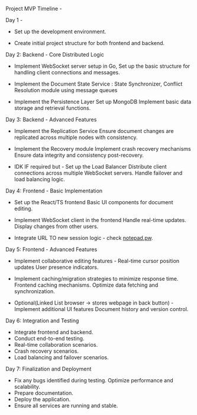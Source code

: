 Project MVP Timeline - 

Day 1  -

- Set up the development environment.

- Create initial project structure for both frontend and backend.


Day 2: Backend - Core Distributed Logic

- Implement WebSocket server setup in Go, Set up the basic structure for handling client connections and messages.

- Implement the Document State Service : State Synchronizer, Conflict Resolution module using message queues

- Implement the Persistence Layer Set up MongoDB Implement basic data storage and retrieval functions.


Day 3: Backend - Advanced Features

- Implement the Replication Service Ensure document changes are replicated across multiple nodes with consistency.

- Implement the Recovery module Implement crash recovery mechanisms Ensure data integrity and consistency post-recovery.

- IDK IF required but - Set up the Load Balancer Distribute client connections across multiple WebSocket servers. Handle failover and load balancing logic.

Day 4: Frontend - Basic Implementation

- Set up the React/TS frontend Basic UI components for document editing.

- Implement WebSocket client in the frontend Handle real-time updates. Display changes from other users.

- Integrate URL TO new session logic - check [notepad.pw](https://notwpad.pw/).

Day 5: Frontend - Advanced Features

- Implement collaborative editing features - Real-time cursor position updates User presence indicators.

- Implement caching/migration strategies to minimize response time. Frontend caching mechanisms. Optimize data fetching and synchronization.

- Optional(Linked List browser -> stores webpage in back button) - Implement additional UI features Document history and version control.

Day 6: Integration and Testing

- Integrate frontend and backend.
- Conduct end-to-end testing.
- Real-time collaboration scenarios.
- Crash recovery scenarios.
- Load balancing and failover scenarios.

Day 7: Finalization and Deployment

- Fix any bugs identified during testing. Optimize performance and scalability.
- Prepare documentation.
- Deploy the application.
- Ensure all services are running and stable.